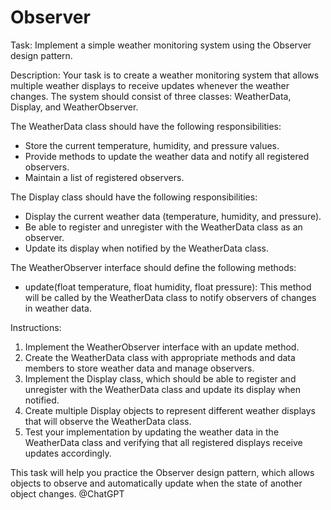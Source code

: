 # Observer

Task: Implement a simple weather monitoring system using the Observer design pattern.

Description: Your task is to create a weather monitoring system that allows multiple weather displays to receive updates whenever the weather changes. The system should consist of three classes: WeatherData, Display, and WeatherObserver.

The WeatherData class should have the following responsibilities:

- Store the current temperature, humidity, and pressure values.
- Provide methods to update the weather data and notify all registered observers.
- Maintain a list of registered observers.

The Display class should have the following responsibilities:

- Display the current weather data (temperature, humidity, and pressure).
- Be able to register and unregister with the WeatherData class as an observer.
- Update its display when notified by the WeatherData class.

The WeatherObserver interface should define the following methods:

- update(float temperature, float humidity, float pressure): This method will be called by the WeatherData class to notify observers of changes in weather data.

Instructions:

1. Implement the WeatherObserver interface with an update method.
2. Create the WeatherData class with appropriate methods and data members to store weather data and manage observers.
3. Implement the Display class, which should be able to register and unregister with the WeatherData class and update its display when notified.
4. Create multiple Display objects to represent different weather displays that will observe the WeatherData class.
5. Test your implementation by updating the weather data in the WeatherData class and verifying that all registered displays receive updates accordingly.

This task will help you practice the Observer design pattern, which allows objects to observe and automatically update when the state of another object changes.
@ChatGPT
